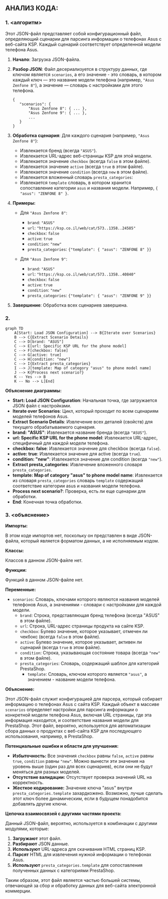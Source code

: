 ## АНАЛИЗ КОДА:

### 1. <алгоритм>

Этот JSON-файл представляет собой конфигурационный файл, определяющий сценарии для парсинга информации о телефонах Asus с веб-сайта KSP.  Каждый сценарий соответствует определенной модели телефона Asus.

1. **Начало**: Загрузка JSON-файла.

2. **Разбор JSON**: Файл десериализуется в структуру данных, где ключом является `scenarios`, а его значение - это словарь, в котором каждый ключ — это название модели телефона (например, `"Asus Zenfone 8"`), а значение — словарь с настройками для этого телефона.

   ```
   {
      "scenarios": {
          "Asus Zenfone 8": { ... },
          "Asus Zenfone 9": { ... },
          ...
      }
   }
   ```
   
3. **Обработка сценария**: Для каждого сценария (например, `"Asus Zenfone 8"`):
   -   Извлекается бренд (всегда `"ASUS"`).
   -   Извлекается URL-адрес веб-страницы KSP для этой модели.
   -   Извлекается значение `checkbox` (всегда `false` в этом файле).
   -   Извлекается значение `active` (всегда `true` в этом файле).
   -   Извлекается значение `condition` (всегда `new` в этом файле).
   -   Извлекается вложенный словарь `presta_categories`:
      - Извлекается `template` словарь, в котором хранится сопоставление категории `asus` и названия модели. Например, `{ "asus": "ZENFONE 8" }`.

4. **Примеры:**
   - Для `"Asus Zenfone 8"`:
      - `brand`: `"ASUS"`
      - `url`: `"https://ksp.co.il/web/cat/573..1358..24585"`
      - `checkbox`: `false`
      - `active`: `true`
      - `condition`: `"new"`
      - `presta_categories`: `{"template": { "asus": "ZENFONE 8" }}`

   - Для `"Asus Zenfone 9"`:
      - `brand`: `"ASUS"`
      - `url`: `"https://ksp.co.il/web/cat/573..1358..40840"`
      - `checkbox`: `false`
      - `active`: `true`
      - `condition`: `"new"`
      - `presta_categories`: `{"template": { "asus": "ZENFONE 9" }}`

5. **Завершение**: Обработка всех сценариев завершена.

### 2. <mermaid>

```mermaid
graph TD
    A[Start: Load JSON Configuration] --> B{Iterate over Scenarios}
    B --> C{Extract Scenario Details}
    C --> D[brand: "ASUS"]
    C --> E[url: Specific KSP URL for the phone model]
    C --> F[checkbox: false]
    C --> G[active: true]
    C --> H[condition: "new"]
    C --> I{Extract presta_categories}
    I --> J[template: Map of category "asus" to phone model name]
    J --> K{Process next scenario?}
    K -- Yes --> B
    K -- No --> L[End]

```

**Объяснение диаграммы:**

-   **Start: Load JSON Configuration**: Начальная точка, где загружается JSON файл с настройками.
-   **Iterate over Scenarios**: Цикл, который проходит по всем сценариям моделей телефонов Asus.
-   **Extract Scenario Details**: Извлечение всех деталей (свойств) для текущего обрабатываемого сценария.
-   **brand: "ASUS"**: Извлекается название бренда (всегда `"ASUS"`).
-   **url: Specific KSP URL for the phone model**: Извлекается URL-адрес, специфичный для каждой модели телефона.
-   **checkbox: false**: Извлекается значение для checkbox (всегда `false`).
-   **active: true**: Извлекается значение для active (всегда `true`).
-   **condition: "new"**: Извлекается значение для condition (всегда `"new"`).
-   **Extract presta_categories**: Извлечение вложенного словаря `presta_categories`.
-  **template: Map of category "asus" to phone model name**: Извлекается из словаря `presta_categories` словарь `template` содержащий соответствие категории asus и названия модели телефона.
-   **Process next scenario?**: Проверка, есть ли еще сценарии для обработки.
-   **End**: Конечная точка обработки.

### 3. <объяснение>

**Импорты:**

В этом коде импортов нет, поскольку он представлен в виде JSON-файла, который является форматом данных, а не исполняемым кодом.

**Классы:**

Классов в данном JSON-файле нет.

**Функции:**

Функций в данном JSON-файле нет.

**Переменные:**

-   `scenarios`:  Словарь, ключами которого являются названия моделей телефонов Asus, а значениями - словари с настройками для каждой модели.
    -   `brand`: Строка, представляющая бренд телефона (всегда "ASUS" в этом файле).
    -   `url`: Строка, URL-адрес страницы продукта на сайте KSP.
    -   `checkbox`: Булево значение, которое указывает, отмечен ли чекбокс (всегда `false` в этом файле).
    -  `active`: Булево значение, которое указывает, активен ли сценарий (всегда `true` в этом файле).
    -  `condition`: Строка, указывающая состояние товара (всегда `"new"` в этом файле).
    -  `presta_categories`: Словарь, содержащий шаблон для категорий PrestaShop.
        -   `template`: Словарь, ключом которого является `"asus"`, а значением - название модели телефона.

**Объяснение:**

Этот JSON-файл служит конфигурацией для парсера, который собирает информацию о телефонах Asus с сайта KSP. Каждый объект в массиве `scenarios` определяет настройки для парсинга информации о конкретной модели телефона Asus, включая URL страницы, где эта информация находится, и соответствие названия модели для PrestaShop. Этот файл, вероятно, используется для автоматизации сбора данных о продуктах с веб-сайта KSP для последующего использования, например, в PrestaShop.

**Потенциальные ошибки и области для улучшения:**

-   **Избыточность:** Все значения `checkbox` равны `false`, `active` равны `true`, `condition` равны `"new"`. Можно вынести эти значения на уровень выше (один раз для всех сценариев), если они не будут меняться для разных моделей.
-   **Отсутствие валидации:** Отсутствует проверка значений URL на корректность.
-   **Жесткое кодирование:** Значение ключа "asus" внутри `presta_categories.template` захардкожено. Возможно, лучше сделать этот ключ более динамическим, если в будущем понадобится добавлять другие ключи.

**Цепочка взаимосвязей с другими частями проекта:**

Данный JSON-файл, вероятно, используется в комбинации с другими модулями, которые:

1.  **Загружают** этот файл.
2.  **Разбирают** JSON данные.
3.  **Используют** URL-адреса для скачивания HTML страниц KSP.
4.  **Парсят** HTML для извлечения нужной информации о телефонах Asus.
5.  **Используют** `presta_categories.template` для сопоставления полученных данных с категориями PrestaShop.

Таким образом, этот файл является частью большей системы, отвечающей за сбор и обработку данных для веб-сайта электронной коммерции.